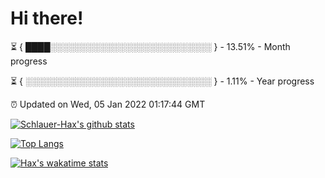 # Hi there!

⏳ { ████░░░░░░░░░░░░░░░░░░░░░░░░░░ } - 13.51% - Month progress

⏳ { ░░░░░░░░░░░░░░░░░░░░░░░░░░░░░░ } - 1.11% - Year progress

⏰ Updated on Wed, 05 Jan 2022 01:17:44 GMT


[![Schlauer-Hax's github stats](https://github-readme-stats.vercel.app/api?username=Schlauer-Hax&show_icons=true&theme=dark&count_private=true)](https://github.com/Schlauer-Hax)


[![Top Langs](https://github-readme-stats.vercel.app/api/top-langs/?username=Schlauer-Hax&layout=compact&theme=dark)](https://github.com/Schlauer-Hax?tab=repositories)


[![Hax's wakatime stats](https://github-readme-stats.vercel.app/api/wakatime?username=Hax&theme=dark)](https://wakatime.com/@Hax)

